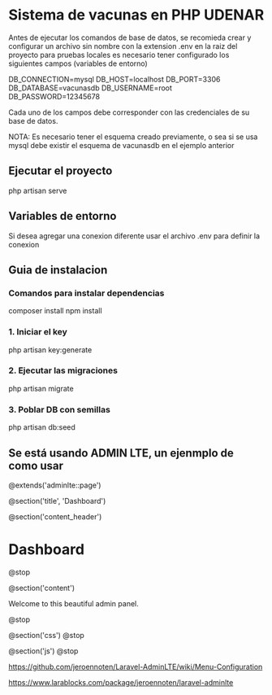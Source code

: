 # Sistema de vacunas en PHP UDENAR

Antes de ejecutar los comandos de base de datos, se recomieda crear y configurar un archivo sin 
nombre con la extension .env en la raiz del proyecto para pruebas locales es necesario tener 
configurado los siguientes campos (variables de entorno)


DB_CONNECTION=mysql
DB_HOST=localhost
DB_PORT=3306
DB_DATABASE=vacunasdb
DB_USERNAME=root
DB_PASSWORD=12345678

Cada uno de los campos debe corresponder con las credenciales de su base de datos. 

NOTA: Es necesario tener el esquema creado previamente, 
o sea si se usa mysql debe existir el esquema de vacunasdb en el ejemplo anterior


## Ejecutar el proyecto
php artisan serve

## Variables de entorno
Si desea agregar una conexion diferente usar el archivo .env para definir la conexion

## Guia de instalacion

### Comandos para instalar dependencias
composer install
npm install

### 1. Iniciar el key
php artisan key:generate

### 2. Ejecutar las migraciones
php artisan migrate

### 3. Poblar DB con semillas
php artisan db:seed




## Se está usando ADMIN LTE, un ejenmplo de como usar 

@extends('adminlte::page')

@section('title', 'Dashboard')

@section('content_header')
    <h1>Dashboard</h1>
@stop

@section('content')
    <p>Welcome to this beautiful admin panel.</p>
@stop

@section('css')
    <link rel="stylesheet" href="/css/admin_custom.css">
@stop

@section('js')
    <script> console.log('Hi!'); </script>
@stop

https://github.com/jeroennoten/Laravel-AdminLTE/wiki/Menu-Configuration

https://www.larablocks.com/package/jeroennoten/laravel-adminlte




